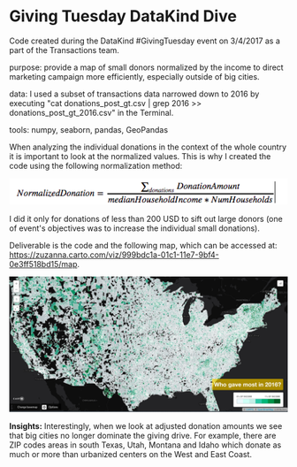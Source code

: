 # Giving Tuesday DataKind Dive

Code created during the DataKind #GivingTuesday event on 3/4/2017 as a part of the Transactions team.

purpose: provide a map of small donors normalized by the income to direct marketing campaign more efficiently, especially outside of big cities.

data: I used a subset of transactions data narrowed down to 2016 by executing "cat donations_post_gt.csv | grep 2016 >> donations_post_gt_2016.csv" in the Terminal. 

tools: numpy, seaborn, pandas, GeoPandas


When analyzing the individual donations in the context of the whole country it is important to look at the normalized values. This is why I created the code using the following normalization method:

![normalizing](normalizing.png)

I did it only for donations of less than 200 USD to sift out large donors (one of event's objectives was to increase the individual small donations). 

Deliverable is the code and the following map, which can be accessed at: https://zuzanna.carto.com/viz/999bdc1a-01c1-11e7-9bf4-0e3ff518bd15/map.  

![map_image](map_image.png)

**Insights:**
Interestingly, when we look at adjusted donation amounts we see that big cities no longer dominate the giving drive. For example, there are ZIP codes areas in south Texas, Utah, Montana and Idaho which donate as much or more than urbanized centers on the West and East Coast. 